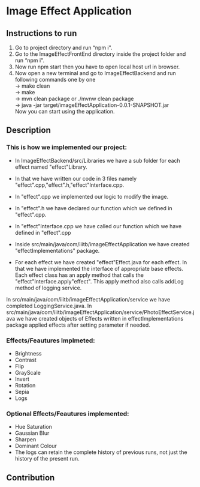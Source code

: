 # Image Effect Application

## Instructions to run
1. Go to project directory and run “npm i".
2. Go to the ImageEffectFrontEnd directory inside the project folder and run “npm i".
3. Now run npm start then you have to open local host url in browser.
4. Now open a new terminal and go to ImageEffectBackend and run following commands one by one  
-> make clean  
-> make  
-> mvn clean package  or ./mvnw clean package   
-> java -jar target/imageEffectApplication-0.0.1-SNAPSHOT.jar   
Now you can start using the application.  

## Description
### This is how we implemented our project:
* In ImageEffectBackend/src/Libraries we have a sub folder for each effect named "effect"Library.  
* In that we have written our code in 3 files namely "effect".cpp,"effect".h,"effect"Interface.cpp.  
* In "effect".cpp we implemented our logic to modify the image.    
* In "effect".h we have declared our function which we defined in "effect".cpp.   
* In "effect"Interface.cpp we have called our function which we have defined in "effect".cpp    
   
* Inside src/main/java/com/iiitb/imageEffectApplication we have created "effectImplementations" package.   
* For each effect we have created "effect"Effect.java for each effect. In that we have implemented the interface of appropriate base effects. Each effect class has an apply method that calls the "effect"Interface.apply"effect". This apply method also calls addLog method of logging service.     
   
In src/main/java/com/iiitb/imageEffectApplication/service we have completed LoggingService.java.
In src/main/java/com/iiitb/imageEffectApplication/service/PhotoEffectService.java we have created objects of Effects written in effectImplementations package applied effects after setting parameter if needed.

### Effects/Feautures Implmeted:
* Brightness  
* Contrast
* Flip
* GrayScale
* Invert
* Rotation
* Sepia
* Logs
### Optional Effects/Feautures implemented:
* Hue Saturation
* Gaussian Blur
* Sharpen
* Dominant Colour
* The logs can retain the complete history of previous runs, not just the history of the present run.

## Contribution

